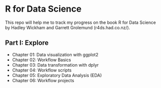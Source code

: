 # R for Data Science

This repo will help me to track my progress on the book R for Data Science by
Hadley Wickham and Garrett Grolemund (r4ds.had.co.nz/).

## Part I: Explore

- Chapter 01: Data visualization with ggplot2
- Chapter 02: Workflow Basics
- Chapter 03: Data transformation with dplyr
- Chapter 04: Workflow scripts
- Chapter 05: Exploratory Data Analysis (EDA)
- Chapter 06: Workflow projects
